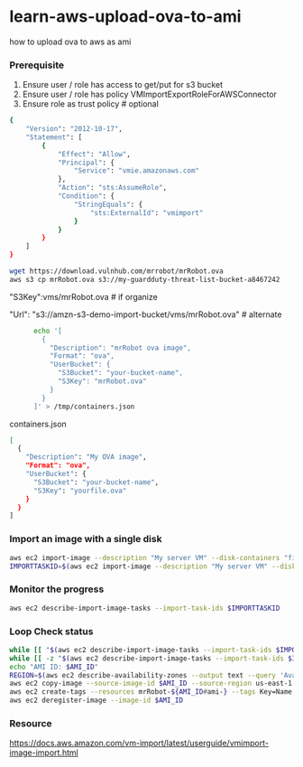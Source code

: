 # learn-aws-upload-ova-to-ami
how to upload ova to aws as ami

### Prerequisite
1. Ensure user / role has access to get/put for s3 bucket
2. Ensure user / role has policy VMImportExportRoleForAWSConnector
3. Ensure role as trust policy # optional
```bash
{
    "Version": "2012-10-17",
    "Statement": [
        {
            "Effect": "Allow",
            "Principal": {
                "Service": "vmie.amazonaws.com"
            },
            "Action": "sts:AssumeRole",
            "Condition": {
                "StringEquals": {
                    "sts:ExternalId": "vmimport"
                }
            }
        }
    ]
}
```
```bash
wget https://download.vulnhub.com/mrrobot/mrRobot.ova
aws s3 cp mrRobot.ova s3://my-guardduty-threat-list-bucket-a8467242
```
"S3Key":vms/mrRobot.ova # if organize

"Url": "s3://amzn-s3-demo-import-bucket/vms/mrRobot.ova" # alternate
```bash
      echo '[
        {
          "Description": "mrRobot ova image",
          "Format": "ova",
          "UserBucket": {
            "S3Bucket": "your-bucket-name",
            "S3Key": "mrRobot.ova"
          }
        }
      ]' > /tmp/containers.json
```
containers.json
```bash
[
  {
    "Description": "My OVA image",
    "Format": "ova",
    "UserBucket": {
      "S3Bucket": "your-bucket-name",
      "S3Key": "yourfile.ova"
    }
  }
]
```
### Import an image with a single disk
```bash
aws ec2 import-image --description "My server VM" --disk-containers "file://C:\import\containers.json"
IMPORTTASKID=$(aws ec2 import-image --description "My server VM" --disk-containers "file:///tmp/containers.json" --query ImportTaskId --output text)
```
### Monitor the progress
```bash
aws ec2 describe-import-image-tasks --import-task-ids $IMPORTTASKID
```
### Loop Check status
```bash
while [[ "$(aws ec2 describe-import-image-tasks --import-task-ids $IMPORTTASKID --query 'ImportImageTasks[*].StatusMessage' --output text)" != "completed" ]]; do echo $(aws ec2 describe-import-image-tasks --import-task-ids $IMPORTTASKID --query 'ImportImageTasks[*].StatusMessage' --output text); sleep 10; done; echo "Import completed!"
while [[ -z "$(aws ec2 describe-import-image-tasks --import-task-ids $IMPORTTASKID --query 'ImportImageTasks[*].ImageId' --output text)" ]]; do echo "Waiting for AMI ID..."; sleep 10; done; AMI_ID=$(aws ec2 describe-import-image-tasks --import-task-ids $IMPORTTASKID --query 'ImportImageTasks[*].ImageId' --output text);
echo "AMI ID: $AMI_ID"
REGION=$(aws ec2 describe-availability-zones --output text --query 'AvailabilityZones[0].[RegionName]')
aws ec2 copy-image --source-image-id $AMI_ID --source-region us-east-1 --region $REGION --name mrRobot-${AMI_ID#ami-} --description "Based on the show, Mr. Robot."
aws ec2 create-tags --resources mrRobot-${AMI_ID#ami-} --tags Key=Name,Value="mrRobot"
aws ec2 deregister-image --image-id $AMI_ID
```
### Resource
https://docs.aws.amazon.com/vm-import/latest/userguide/vmimport-image-import.html
